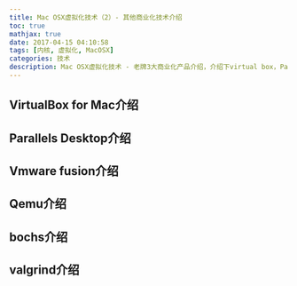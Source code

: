 ```yaml
---
title: Mac OSX虚拟化技术（2）- 其他商业化技术介绍
toc: true
mathjax: true
date: 2017-04-15 04:10:58
tags: [内核, 虚拟化, MacOSX]
categories: 技术
description: Mac OSX虚拟化技术 - 老牌3大商业化产品介绍，介绍下virtual box，Parralle Desktop 和 Vmware fusion等老牌的虚拟化产品，占坑，资料待补充，另外Qemu，bochs，valgrind等也是可用的技术，有一些特色，程序员可用。
---
```


## VirtualBox for Mac介绍

## Parallels Desktop介绍

## Vmware fusion介绍

## Qemu介绍

## bochs介绍

## valgrind介绍
